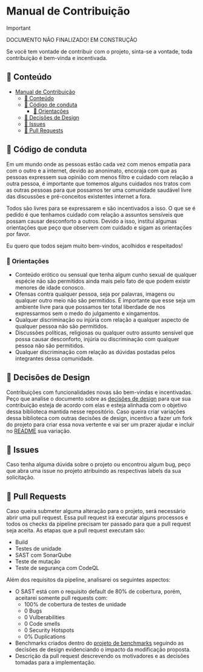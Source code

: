 # Manual de Contribuição

> [!IMPORTANT]
> DOCUMENTO NÃO FINALIZADO! EM CONSTRUÇÃO

Se você tem vontade de contribuir com o projeto, sinta-se a vontade, toda contribuição é bem-vinda e incentivada.

## :book: Conteúdo
- [Manual de Contribuição](#manual-de-contribuição)
  - [:book: Conteúdo](#book-conteúdo)
  - [:pushpin: Código de conduta](#pushpin-código-de-conduta)
    - [:pushpin: Orientações](#pushpin-orientações)
  - [:pushpin: Decisões de Design](#pushpin-decisões-de-design)
  - [:pushpin: Issues](#pushpin-issues)
  - [:pushpin: Pull Requests](#pushpin-pull-requests)

## :pushpin: Código de conduta

Em um mundo onde as pessoas estão cada vez com menos empatia para com o outro e a internet, devido ao anonimato, encoraja com que as pessoas expressem sua opinião com menos filtro e cuidado com relação a outra pessoa, é importante que tomemos alguns cuidados nos tratos com as outras pessoas para que possamos ter uma comunidade saudável livre das discussões e pré-conceitos existentes internet a fora.

Todos são livres para se expressarem e são incentivados a isso. O que se é pedido é que tenhamos cuidado com relação a assuntos sensíveis que possam causar desconforto a outros. Devido a isso, instituí algumas orientações que peço que observem com cuidado e sigam as orientações por favor.

Eu quero que todos sejam muito bem-vindos, acolhidos e respeitados! 

### :pushpin: Orientações

- Conteúdo erótico ou sensual que tenha algum cunho sexual de qualquer espécie não são permitidos ainda mais pelo fato de que podem existir menores de idade conosco.
- Ofensas contra qualquer pessoa, seja por palavras, imagens ou qualquer outro meio não são permitidos. É importante que esse seja um ambiente livre para que possamos ter total liberdade de nos expressarmos sem o medo do julgamento e xingamentos.
- Qualquer discriminação ou injúria com relação a qualquer aspecto de qualquer pessoa não são permitidos.
- Discussões políticas, religiosas ou qualquer outro assunto sensível que possa causar desconforto, injúria ou discriminação com qualquer pessoa não são permitidos. 
- Qualquer discriminação com relação as dúvidas postadas pelos integrantes dessa comunidade.

## :pushpin: Decisões de Design

Contribuições com funcionalidades novas são bem-vindas e incentivadas. Peço que analise o documento sobre as [decisões de design](DESIGN-DECISIONS-PT.md) para que sua contribuição esteja de acordo com elas e esteja alinhada com o objetivo dessa biblioteca mantida nesse repositório. Caso queira criar variações dessa biblioteca com outras decisões de design, incentivo a fazer um fork do projeto para criar essa nova vertente e vai ser um prazer ajudar e incluir no [README](../README.md) sua variação.

## :pushpin: Issues

Caso tenha alguma dúvida sobre o projeto ou encontrou algum bug, peço que abra uma issue no projeto atribuindo as respectivas labels da sua solicitação.

## :pushpin: Pull Requests

Caso queira submeter alguma alteração para o projeto, será necessário abrir uma pull request. Essa pull request irá executar alguns processos e todos os checks da pipeline precisam ter passado para que a pull request seja aceita. As etapas que a pull request executam são:

- Build
- Testes de unidade
- SAST com SonarQube
- Teste de mutação
- Teste de segurança com CodeQL

Além dos requisitos da pipeline, analisarei os seguintes aspectos:

- O SAST está com o requisito default de 80% de cobertura, porém, aceitarei somente pull requests com:
  -  100% de cobertura de testes de unidade
  -  0 Bugs
  -  0 Vulberabilities
  -  0 Code smells
  -  0 Security Hotspots
  -  0% Duplications
- Benchmarks criados dentro do [projeto de benchmarks](../benchs/Benchmarks) seguindo as decisões de design evidenciando o impacto da modificação proposta.
- Descrição da pull request descrevendo os motivadores e as decisões tomadas para a implementação. 